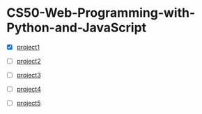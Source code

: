 # CS50-Web-Programming-with-Python-and-JavaScript

- [x] [project1](https://cs50.harvard.edu/web/2020/projects/1)  
- [ ] [project2](https://cs50.harvard.edu/web/2020/projects/2)   
- [ ] [project3](https://cs50.harvard.edu/web/2020/projects/3)  
- [ ] [project4](https://cs50.harvard.edu/web/2020/projects/4)  
- [ ] [project5](https://cs50.harvard.edu/web/2020/projects/5)  






